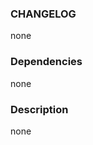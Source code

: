### CHANGELOG

<!-- Replace line with entries for the CHANGELOG if any --> none

### Dependencies

<!-- Replace line with PRs which this PR depends if any --> none

### Description

<!-- Describe your changes textually and/or pictorially if necessary --> none
